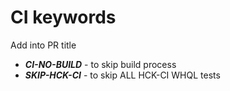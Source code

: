 # CI keywords

Add into PR title

* _**CI-NO-BUILD**_ - to skip build process
* _**SKIP-HCK-CI**_ - to skip ALL HCK-CI WHQL tests